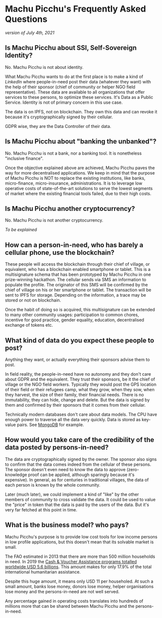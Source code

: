 # Machu Picchu's Frequently Asked Questions
_version of July 4th, 2021_
## Is Machu Picchu about SSI, Self-Sovereign Identity?
No. Machu Picchu is not about identity.

What Machu Picchu wants to do at the first place is to make a kind of _LinkedIn_ where people-in-need post their data (whatever they want) with the help of their sponsor (chief of community or helper NGO field representative). These data are available to all organizations that offer services to these persons, to optimize these services.
It's Data as a Public Service. Identity is not of primary concern in this use case. 

The data is on IPFS, not on blockchain. They own this data and can revoke it because it's cryptographically signed by their cellular. 

GDPR wise, they are the Data Controller of their data.

## Is Machu Picchu about "banking the unbanked"?
No. Machu Picchu is not a bank, nor a banking tool. It is nonetheless "inclusive finance".

Once the objective explained above are achieved, Machu Picchu paves the way for more decentralised applications. We keep in mind that the purpose of Machu Picchu is NOT to replace the existing institutions, like banks, micro-finance, micro-insurance, administrations. It is to leverage low operative costs of state-of-the-art solutions to serve the lowest segments of market where the existing financial tools failed, due to their high costs.

## Is Machu Picchu another cryptocurrency?
No. Machu Picchu is not another cryptocurrency.

_To be explained_
## How can a person-in-need, who has barely a cellular phone, use the blockchain?
These people will access the blockchain through their chief of village, or equivalent, who has a blockchain enabled smartphone or tablet. This is a multisignature schema that has been prototyped by Machu Picchu in one prize-winning hackathon. The cellular sends via SMS an information to populate the profile. The originator of this SMS will be confirmed by the chief of village on his or her smartphone or tablet. The transaction will be sent to IPFS for storage. Depending on the information, a trace may be stored or not on blockchain.

Once the habit of doing so is acquired, this multisignature can be extended to many other community usages: participation to common chores, incentive for good practice, gender equality, education, decentralised exchange of tokens etc.
## What kind of data do you expect these people to post?
Anything they want, or actually everything their sponsors advise them to post.

In field reality, the people-in-need have no autonomy and they don't care about GDPR and the equivalent. They trust their sponsors, be it the chief of village or the NGO field workers.
Typically they would post the GPS location of their field or their refugees camp, what they grow, when they sow, when they harvest, the size of their family, their financial needs. There is no immutability, they can hide, change and delete. But the data is signed by them and confirmed by their sponsors that it comes from their cellular.
 
Technically modern databases don't care about data models. The CPU have enough power to traverse all the data very quickly. Data is stored as key-value pairs. See [MongoDB](https://www.mongodb.com/what-is-mongodb) for example.
## How would you take care of the credibility of the data posted by persons-in-need?
The data are cryptographically signed by the owner. The sponsor also signs to confirm that the data comes indeed from the cellular of these persons. The sponsor doesn't even need to know the data to approve (zero-knowledge proof can be applied, although sparingly because it's expensive). In general, as for centuries in traditional villages, the data of each person is known by the whole community.

Later (much later), we could implement a kind of "like" by the other members of community to cross validate the data. It could be used to value the "price" in token that the data is paid by the users of the data. But it's very far fetched at this point in time.
## What is the business model? who pays?
Machu Picchu's purpose is to provide low cost tools for low income persons in low profile applications, but this doesn't mean that its solvable market is small.

The FAO estimated in 2013 that there are more than 500 million households in need. In 2019 the [Cash & Voucher Assistance programs totalled worldwide USD 5.6 billions](https://reliefweb.int/sites/reliefweb.int/files/resources/SOWC2020-Executive-Summary.pdf&usg=AOvVaw0ZepAEO1c1PBT_nhM9fmdz). This amount makes for only 17.9% of the total international humanitarian assistance. 

Despite this huge amount, it means only USD 11 per householed. At such a small amount, banks lose money, donors lose money, helper organisations lose money and the persons-in-need are not well served.

Any percentage gained in operating costs translates into hundreds of millions more that can be shared between Machu Picchu and the persons-in-need.
